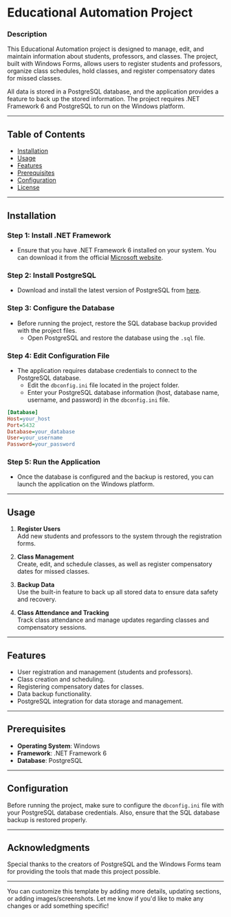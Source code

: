 # Educational Automation Project

### Description
This Educational Automation project is designed to manage, edit, and maintain information about students, professors, and classes. The project, built with Windows Forms, allows users to register students and professors, organize class schedules, hold classes, and register compensatory dates for missed classes. 

All data is stored in a PostgreSQL database, and the application provides a feature to back up the stored information. The project requires .NET Framework 6 and PostgreSQL to run on the Windows platform.

---

## Table of Contents
- [Installation](#installation)
- [Usage](#usage)
- [Features](#features)
- [Prerequisites](#prerequisites)
- [Configuration](#configuration)
- [License](#license)

---

## Installation

### Step 1: Install .NET Framework
- Ensure that you have .NET Framework 6 installed on your system. You can download it from the official [Microsoft website](https://dotnet.microsoft.com/download).

### Step 2: Install PostgreSQL
- Download and install the latest version of PostgreSQL from [here](https://www.postgresql.org/download/).

### Step 3: Configure the Database
- Before running the project, restore the SQL database backup provided with the project files.
  - Open PostgreSQL and restore the database using the `.sql` file.

### Step 4: Edit Configuration File
- The application requires database credentials to connect to the PostgreSQL database. 
  - Edit the `dbconfig.ini` file located in the project folder.
  - Enter your PostgreSQL database information (host, database name, username, and password) in the `dbconfig.ini` file.

```ini
[Database]
Host=your_host
Port=5432
Database=your_database
User=your_username
Password=your_password
```

### Step 5: Run the Application
- Once the database is configured and the backup is restored, you can launch the application on the Windows platform.

---

## Usage

1. **Register Users**  
   Add new students and professors to the system through the registration forms.
   
2. **Class Management**  
   Create, edit, and schedule classes, as well as register compensatory dates for missed classes.

3. **Backup Data**  
   Use the built-in feature to back up all stored data to ensure data safety and recovery.

4. **Class Attendance and Tracking**  
   Track class attendance and manage updates regarding classes and compensatory sessions.

---

## Features

- User registration and management (students and professors).
- Class creation and scheduling.
- Registering compensatory dates for classes.
- Data backup functionality.
- PostgreSQL integration for data storage and management.

---

## Prerequisites

- **Operating System**: Windows
- **Framework**: .NET Framework 6
- **Database**: PostgreSQL

---

## Configuration

Before running the project, make sure to configure the `dbconfig.ini` file with your PostgreSQL database credentials. Also, ensure that the SQL database backup is restored properly.

---

## Acknowledgments

Special thanks to the creators of PostgreSQL and the Windows Forms team for providing the tools that made this project possible.

---

You can customize this template by adding more details, updating sections, or adding images/screenshots. Let me know if you'd like to make any changes or add something specific!
